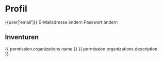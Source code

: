 


<script setup>
    import LoginForm from '../components/LoginForm.vue';
    import Credentials from '../components/Credentials.vue';
    import { ref, onMounted, getCurrentInstance } from 'vue';
    import { createClient } from '@supabase/supabase-js';
    import OrganizationsAdmins from '../components/organizations/OrganizationsAdmins.vue';
    import { withBase } from 'vitepress'
    import Firewall from '../components/Firewall.vue';
    import Support from '../components/Support.vue';

    const instance = getCurrentInstance();
    const supabase = instance.appContext.config.globalProperties.$supabase;

    const data = ref({});
    const access_token = ref('');
    const jwtPayload = ref({});
    const is_admin = ref(false);
    const state_responsible = ref(null);
    const troop_id = ref(null);
    const state_responsible_name = ref(null);

    const isActive = ref(false);

    const user = ref({});
    const users_profile = ref({});
    const organization = ref({});

    const organizationsAccess = ref([]);

    function parseJwt (token) {
        var base64Url = token.split('.')[1];
        var base64 = base64Url.replace(/-/g, '+').replace(/_/g, '/');
        var jsonPayload = decodeURIComponent(window.atob(base64).split('').map(function(c) {
            return '%' + ('00' + c.charCodeAt(0).toString(16)).slice(-2);
        }).join(''));

        return JSON.parse(jsonPayload);
    };

    async function _getStateResponsibleName(stateCode){
        await supabase.schema('lookup').from('lookup_state').select('name_de, name_en').eq('code', stateCode).single().then(({ data, error }) => {
            if (error) {
                console.error(error);
                return;
            }
            state_responsible_name.value = data.name_de;
        });
    }
    async function _getUsersProfile(userId){
        await supabase.from('users_profile').select().eq('id', userId).single().then(({ data, error }) => {
            if (error) {
                console.error(error);
                return;
            }
            users_profile.value = data;
            //_getOrganizationById(data.organization_id);
        });
    }
    async function _getOrganizations(userId){
        
        await supabase.from('users_permissions').select("*, organizations(*)").eq('user_id', userId).then(({ data, error }) => {
            if (error) {
                console.error(error);
                return;
            }
            // only if organization is not deleted
            data = data.filter(permission => !permission.organizations.deleted);
            organizationsAccess.value = data;
            console.log('Organizations Access:', organizationsAccess.value);
        });

    }

    onMounted(async () => {
        const { data, error } = await supabase.auth.getSession()
        if (data.session) {
            user.value = data.session.user;
            _getUsersProfile(data.session.user.id);
            _getOrganizations(data.session.user.id);
        }
    });

    const _toChangeEmail = () => {
        window.location.href = './change-email';
    };
    const _toChangePassword = () => {
        window.location.href = './reset-password';
    };
    const _toOrganization = (organization_id) => {
        window.location.href = withBase('/dashboard/organizations?organization=' + organization_id);
    };

</script>
<v-app class="bg-transparent">
<Firewall>

# Profil

<v-card variant="tonal" class="my-4">
    <v-list>
        <v-list-item>
            <template v-slot:prepend>
                <v-avatar >
                    <v-icon>mdi-account</v-icon>
                </v-avatar>
            </template>
            <v-list-item-title>{{user['email']}}</v-list-item-title>
            <!--<v-list-item-subtitle>{{users_profile['id']}}</v-list-item-subtitle>-->
        </v-list-item>
    </v-list>
    <v-list>
        <v-list-item @click="_toChangeEmail">
            <v-list-item-title>E-Mailadresse ändern</v-list-item-title>
            <v-list-item-subtitle></v-list-item-subtitle>
            <template v-slot:append>
                <v-btn
                    v-if="users_profile['is_organization_admin']"
                    icon="mdi-chevron-right"
                    variant="text"
                ></v-btn>
            </template>
        </v-list-item>
        <v-list-item  @click="_toChangePassword">
            <v-list-item-title>Passwort ändern</v-list-item-title>
            <v-list-item-subtitle></v-list-item-subtitle>
            <template v-slot:append>
                <v-btn
                    v-if="users_profile['is_organization_admin']"
                    icon="mdi-chevron-right"
                    variant="text"
                ></v-btn>
            </template>
        </v-list-item>
    </v-list>
</v-card>

## Inventuren
<v-card variant="tonal" title="Kohlenstoffinventur 2027">
    <v-list>
        <v-list-item v-for="permission in organizationsAccess" :key="permission.id" @click="_toOrganization(permission.organizations.id)">
            <v-list-item-title>{{ permission.organizations.name }}</v-list-item-title>
            <v-list-item-subtitle>{{ permission.organizations.description }}</v-list-item-subtitle>
        </v-list-item>
    </v-list>
</v-card>
<LoginForm/>

<Support/>

</Firewall>
</v-app>